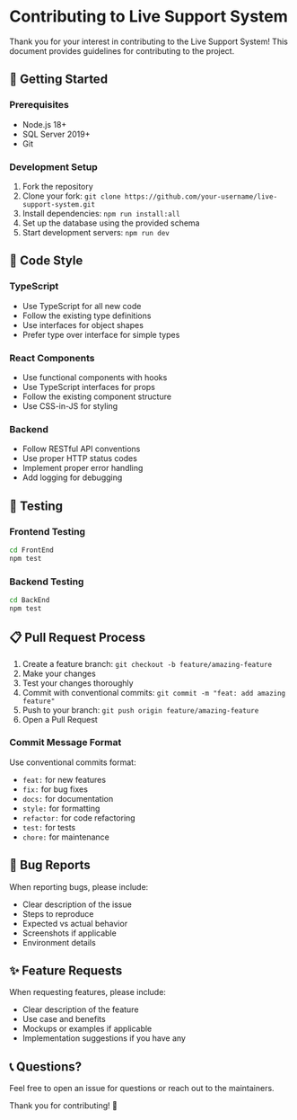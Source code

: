# Contributing to Live Support System

Thank you for your interest in contributing to the Live Support System! This document provides guidelines for contributing to the project.

## 🚀 Getting Started

### Prerequisites
- Node.js 18+
- SQL Server 2019+
- Git

### Development Setup
1. Fork the repository
2. Clone your fork: `git clone https://github.com/your-username/live-support-system.git`
3. Install dependencies: `npm run install:all`
4. Set up the database using the provided schema
5. Start development servers: `npm run dev`

## 📝 Code Style

### TypeScript
- Use TypeScript for all new code
- Follow the existing type definitions
- Use interfaces for object shapes
- Prefer type over interface for simple types

### React Components
- Use functional components with hooks
- Use TypeScript interfaces for props
- Follow the existing component structure
- Use CSS-in-JS for styling

### Backend
- Follow RESTful API conventions
- Use proper HTTP status codes
- Implement proper error handling
- Add logging for debugging

## 🧪 Testing

### Frontend Testing
```bash
cd FrontEnd
npm test
```

### Backend Testing
```bash
cd BackEnd
npm test
```

## 📋 Pull Request Process

1. Create a feature branch: `git checkout -b feature/amazing-feature`
2. Make your changes
3. Test your changes thoroughly
4. Commit with conventional commits: `git commit -m "feat: add amazing feature"`
5. Push to your branch: `git push origin feature/amazing-feature`
6. Open a Pull Request

### Commit Message Format
Use conventional commits format:
- `feat:` for new features
- `fix:` for bug fixes
- `docs:` for documentation
- `style:` for formatting
- `refactor:` for code refactoring
- `test:` for tests
- `chore:` for maintenance

## 🐛 Bug Reports

When reporting bugs, please include:
- Clear description of the issue
- Steps to reproduce
- Expected vs actual behavior
- Screenshots if applicable
- Environment details

## ✨ Feature Requests

When requesting features, please include:
- Clear description of the feature
- Use case and benefits
- Mockups or examples if applicable
- Implementation suggestions if you have any

## 📞 Questions?

Feel free to open an issue for questions or reach out to the maintainers.

Thank you for contributing! 🎉
